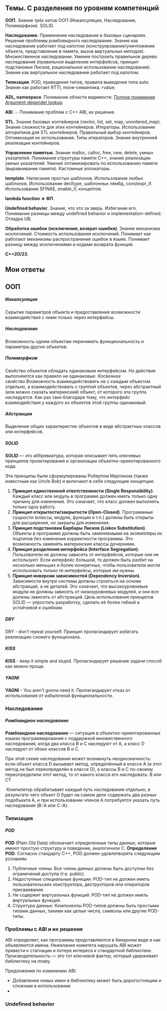 ## Темы. С разделения по уровням компетенций

**ООП**.
Знание трёх китов ООП (Инкапсуляция, Наследование, Полиморфизм).
SOLID.

**Наследование**.
Применение наследование в базовых сценариях. Решение проблемы ромбовидного наследование.
Знание как наследование работает под капотом (конструирование/уничтожение объекта, представление в памяти, вызов виртуальных методов). Множественное наследование. Умение построить правильное дерево наследования (правильное выделение интерфейсов, принцип подстановки Лисков, рациональное использование наследования).
Знание как виртуальное наследование работает под капотом.

**Типизация**.
POD, приведение типов, правила выведения типа auto.
Знание как работает RTTI, move-семантика, rvalue.

**ADL, namespace**.
Понимание области видимости.
[Полное понимание Argument-dependet lookup](https://en.cppreference.com/w/cpp/language/adl).

**ABI**.
-.
Понимание проблем с C++ ABI, их решение.

**STL**.
Знание базовых контейнеров (vector, list, set, map, unordered_map). Знание сложности для этих контейнеров. Итераторы.
Использование алгоритмов для STL контейнеров. Правильный выбор контейнеров. Оптимизация их использования. Типы итераторов.
Знание внутренней реализации контейнеров.


**Управление памятью**.
Знание malloc, calloc, free, new, delete, умных указателей.
Понимание структуры памяти С++, знание реализации умных указателей.
Умение оптимизировать по использованию памяти (выравнивание памяти). Кастомные аллокаторы.

**template**.
Написание простых шаблонов. Использование любых шаблонов.
Использование decltype, шаблонных лямбд, constexpr_if.
Использование SFINAE, enable_if, концептов.

**lambda function => ФП**.

**Undefined behavior**.
Знание, что это за зверь. Избегание его.
Понимание разницы между undefined behavior и implementation-defined.
Отладка UB.

**Обработка ошибок (исключения, возврат ошибки)**.
Знание механизма исключений. 
Стоимость использования исключений. Понимает как работают механизмы распространения ошибок в языке.
Понимает разницу между исключениями и кодами возврата функций.

**C++20/23**.

## Мои ответы
## ООП
##### Инкапсуляция
Скрытие параметров объекта и предоставление возможности взаимодействия с ними только через интерфейсы.
##### Наследование
Возможность одним объектам перенимать функциональность и параметры других объектов.
##### Полиморфизм 
Свойство объектов обладать одинаковым интерфейсом. Но действия выполняются как правило не одинаковые.
*Косвенное свойство*.Возможность взаимодействовать не с каждым объектом отдельно, а взаимодействовать с группой объектов, через абстрактный (или можно сказать материнский) объект, от которого эта группа наследуется. Как раз таки благодаря тому, что интерфейс взаимодействия у каждого из объектов этой группы одинаковый.
##### Абстракция
Выделение общих характеристик объектов в виде абстрактных классов или интерфейсов.
##### SOLID
**SOLID** — это аббревиатура, которая описывает пять ключевых принципов проектирования и организации объектно-ориентированного кода.

Эти принципы были сформулированы Робертом Мартином (также известным как Uncle Bob) и включают в себя следующие концепции:
1. **Принцип единственной ответственности (Single Responsibility)**. Каждый класс или модуль в программе должен иметь только одну причину для изменения. Это означает, что класс должен выполнять только одну работу.
2. **Принцип открытости/закрытости (Open-Closed)**. Программные сущности (классы, модули, функции и т.п.) должны быть открыты для расширения, но закрыты для изменения.
3. **Принцип подстановки Барбары Лисков (Liskov Substitution)**. Объекты в программе должны быть заменяемыми на экземпляры их подтипов без изменения корректности программы. Это возможность заменять материнские классы дочерними.
4. **Принцип разделения интерфейса (Interface Segregation)**. Пользователи не должны зависеть от интерфейсов, которые они не используют. Если интерфейс большой, то должен быть разбит на несколько меньших и более конкретных, чтобы пользователи могли использовать только те интерфейсы, которые им нужны.
5. **Принцип инверсии зависимостей (Dependency Inversion)**. Зависимости внутри системы должны строиться на основе абстракций, а не деталей. Это означает, что высокоуровневые модули не должны зависеть от низкоуровневых модулей, и они все должны зависеть от абстракций.
Цель использования принципов SOLID — упростить разработку, сделать её более гибкой и устойчивой к ошибкам.
##### DRY
DRY - don't repeat yourself. Принцип пропагандирует избегать реализацию схожего функционала.
##### KISS
**KISS** - keep it simple and stupid. Пропагандирует решение задачи способ как можно проще.
##### YAGNI
**YAGNI** - You aren't gonna need it. Пропагандирует отказ от использования от избыточной функциональности.
### Наследование
##### Ромбовидное наследование
**Ромбовидное наследование** — ситуация в объектно-ориентированных языках программирования с поддержкой множественного наследования, когда два класса B и C наследуют от A, а класс D наследует от обоих классов B и C.

При этой схеме наследования может возникнуть неоднозначность: если объект класса D вызывает метод, определённый в классе A (и этот метод не был переопределён в классе D), а классы B и C по-своему переопределили этот метод, то от какого класса его наследовать: B или C?

 Компилятор обрабатывает каждый путь наследования отдельно, в результате чего объект D будет на самом деле содержать два разных подобъекта A, и при использовании членов A потребуется указать путь наследования (B::A или C::A).
### Типизация
##### POD
**POD** (Plain Old Data) обозначает определенные типы данных, которые имеют простую структуру и поведение, аналогичное C.
**Определение POD**. Согласно стандарту C++, POD должен удовлетворять следующим условиям:
1) Публичные члены: Все члены данных должны быть доступны без ограничений доступа (т.е. public).
2) Недоступные специальные функции: POD-тип не должен иметь пользовательских конструктора, деструкторов или операторов присваивания.
3) Не содержит виртуальных функций: POD-тип не должен иметь виртуальных функций.
4) Структура данных: Компоненты POD-типов должны быть простыми типами данных, такими как целые числа, символы или другие POD-типы.

### Проблемы с ABI и их решение
ABI определяет, как программы представляются в бинарном виде и как объявляются имена.
Нежелание комитета нарушать ABI может привести к стагнации и потере интереса к стандартной библиотеке. Производительность — это тот ключевой фактор, который удерживает библиотеку на плаву.

Предложения по изменению ABI.
- Добавление новых имен в библиотеку может быть дорогостоящим и сложным в использовании
- 

### Undefined behavior
